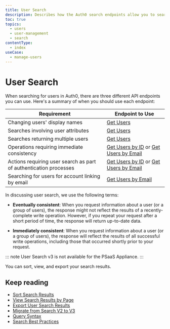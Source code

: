 ```yaml
---
title: User Search
description: Describes how the Auth0 search endpoints allow you to search for and retrieve users.
toc: true
topics:
  - users
  - user-management
  - search
contentType:
  - index
useCase:
  - manage-users
---
```

# User Search

When searching for users in Auth0, there are three different API endpoints you can use. Here's a summary of when you should use each endpoint:

| Requirement | Endpoint to Use |
| - | - |
| Changing users' display names | [Get Users](/users/search/v3/get-users-endpoint) |
| Searches involving user attributes | [Get Users](/users/search/v3/get-users-endpoint) |
| Searches returning multiple users | [Get Users](/users/search/v3/get-users-endpoint) |
| Operations requiring immediate consistency | [Get Users by ID](/users/search/v3/get-users-by-id-endpoint) or [Get Users by Email](/users/search/v3/get-users-by-email-endpoint) |
| Actions requiring user search as part of authentication processes | [Get Users by ID](/users/search/v3/get-users-by-id-endpoint) or [Get Users by Email](/users/search/v3/get-users-by-email-endpoint) |
| Searching for users for account linking by email | [Get Users by Email](/users/search/v3/get-users-by-email-endpoint) |

In discussing user search, we use the following terms:

* **Eventually consistent**: When you request information about a user (or a group of users), the response might not reflect the results of a recently-complete write operation. However, if you repeat your request after a short period of time, the response will return up-to-date data.

* **Immediately consistent**: When you request information about a user (or a group of users), the response will reflect the results of all successful write operations, including those that occurred shortly prior to your request.

::: note
User Search v3 is not available for the PSaaS Appliance.
:::

You can sort, view, and export your search results. 

## Keep reading

* [Sort Search Results](/users/search/v3/sort-search-results)
* [View Search Results by Page](/users/search/v3/view-search-results-by-page)
* [Export User Search Results](/users/search/v3/export-user-search-results)
* [Migrate from Search V2 to V3](/users/search/v3/migrate-search-v2-v3)
* [Query Syntax](/users/search/v3/query-syntax)
* [Search Best Practices](/best-practices/search-best-practices)
